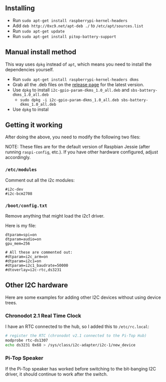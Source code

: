 ## Installing

 - Run `sudo apt-get install raspberrypi-kernel-headers`
 - Add `deb http://0xc9.net/apt-deb ./` to `/etc/apt/sources.list`
 - Run `sudo apt-get update`
 - Run `sudo apt-get install pitop-battery-support`

## Manual install method

This way uses `dpkg` instead of `apt`, which means you need to install
the dependencies yourself.

 - Run `sudo apt-get install raspberrypi-kernel-headers dkms`
 - Grab all the .deb files on the
   [release page](https://github.com/bcnjr5/linux-pitop-battery/releases)
   for the latest version.
 - Use `dpkg` to install `i2c-gpio-param-dkms_1.0_all.deb` and
   `sbs-battery-dkms_1.0_all.deb`
   * `sudo dpkg -i i2c-gpio-param-dkms_1.0_all.deb sbs-battery-dkms_1.0_all.deb`
 - Use `dpkg` to instal

## Getting it working

After doing the above, you need to modify the following two files:

NOTE:
These files are for the default version of Raspbian Jessie (after running
`raspi-config`, etc.).
If you have other hardware configured, adjust accordingly.

### `/etc/modules`

Comment out all the i2c modules:

```
#i2c-dev
#i2c-bcm2708
```

### `/boot/config.txt`

Remove anything that might load the i2c1 driver.

Here is my file:

```
dtparam=spi=on
dtparam=audio=on
gpu_mem=256

# All these are commented out:
#dtparam=i2c_arm=on
#dtparam=i2c1=on
#dtparam=i2c1_baudrate=50000
#dtoverlay=i2c-rtc,ds3231
```

## Other I2C hardware

Here are some examples for adding other I2C devices without using
device trees.

### Chronodot 2.1 Real Time Clock

I have an RTC connected to the hub, so I added this to `/etc/rc.local`:

```sh
# register the RTC (chronodot v2.1 connected to the Pi-Top Hub)
modprobe rtc-ds1307
echo ds3231 0x68 > /sys/class/i2c-adapter/i2c-1/new_device
```

### Pi-Top Speaker

If the Pi-Top speaker has worked before switching to the bit-banging
I2C driver, it should continue to work after the switch.
